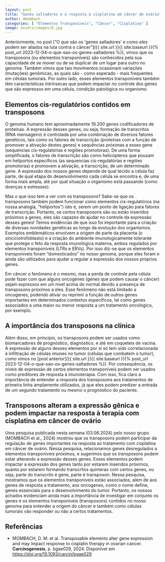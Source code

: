 ```yaml
---
layout: post
title: "Genes saltadores e a resposta à cisplatina em câncer de ovário"
author: dmombach
categories: [ "Elementos Transponíveis", "Câncer", "Cisplatina" ]
image: assets/images/8.jpg
---
```


Anteriormente, no post [“O que são os 'genes saltadores' e como eles podem
ser aliados na luta contra o câncer”]({{ site.url }}{{ site.baseurl }}{% post_url 2023-12-04-o-que-sao-os-genes-saltadores %}),
vimos que os transposons (ou elementos
transponíveis) são conhecidos pela sua capacidade de se mover ou de se
duplicar de um lugar para outro no genoma. Também vimos que tais movimentos
ocasionam variações (mutações) genômicas, as quais são - como esperado -
mais frequentes em células tumorais. Por outro lado, esses elementos
transponíveis também têm características intrínsecas que podem impactar no
controle dos genes que são expressos em uma célula, condição patológica ou
organismo.

## Elementos cis-regulatórios contidos em transposons

O genoma humano tem aproximadamente 19.200 genes codificadores de proteínas.
A expressão desses genes, ou seja, formação de transcritos (RNA mensageiro)
é controlada por uma combinação de diversos fatores genéticos, tais como os
fatores de transcrição (proteínas com a função de promover a ativação
destes genes) e sequências próximas a esses gene (sequencias
cis-regulatórias e regiões promotoras). De uma forma simplificada, o fatores
de transcrição são como helicópteros que pousam em heliportos específicos
(as sequencias cis-regulatórias e regiões promotoras) e promovem a
ativação, a transcrição, de um determinado gene. A expressão dos nossos
genes depende de qual tecido a célula faz parte, de qual etapa do
desenvolvimento cada célula se encontra  e, de uma forma mais ampla, até por
qual situação o organismo está passando (como doenças e estresses).

Mas o que isso tem a ver com os transposons? Sabe-se que os transposons também
podem funcionar como elementos cis-regulatórios (na nossa analogia,
"heliportos") isto é, serem um ponto de ligação para fatores de
transcrição. Portanto,  se certos transposons são ou estão inseridos
próximos a genes, eles são capazes de ajudar no controle da expressão desses
genes! Temos evidências de que isso foi importante para a criação de
diversas novidades genéticas ao longo da evolução dos organismos. Exemplos
emblemáticos envolvem a origem de parte da placenta (o sinciciotrofoblasto) e
a criação do ambiente imunologicamente tolerante que protege o feto da
resposta imunológica materna, ambos regulados por elementos transponíveis
(LTRs e ERVs). Por isso diz-se que os elementos transponíveis foram
“domesticados” no nosso genoma, porque eles foram e ainda são utilizados
para ajudar a regular a expressão dos nossos próprios genes.

Em câncer o fenômeno é o mesmo, mas a perda de controle pela célula pode
fazer com que alguns oncogenes (genes que podem causar o câncer) sejam
expressos em um nível acima do normal devido a presença de transposons
próximos a eles. Esse fenômeno não está limitado a oncogenes, podendo
ativar ou reprimir a função de outros genes importantes em determinados
contextos específicos, tal como genes associados a uma maior ou menor resposta
a um tratamento oncológico, por exemplo.

## A importância dos transposons na clínica

Além disso, em princípio, os transposons podem ser usados como biomarcadores
de prognóstico, diagnóstico, e até em coqueteis de vacina. A expressão de
alguns desses elementos por si só tem sido correlacionada à infiltração de
células imunes no tumor (células que combatem o tumor), como vimos no [post
anterior]({{ site.url }}{{ site.baseurl }}{% post_url 2023-12-04-o-que-sao-os-genes-saltadores %}).
Por consequência, os níveis de expressão de certos elementos
transponíveis podem ser usados como preditores de resposta à imunoterapia.
Com isso, fica claro a importância de entender a resposta dos transposons aos
tratamentos de primeira linha amplamente utilizados, já que eles podem
predizer a entrada de um segundo tratamento ou mesmo o prognóstico do paciente.

## Transposons alteram a expressão gênica e podem impactar na resposta à terapia com cisplatina em câncer de ovário

Uma pesquisa publicada nesta semana (03.06.2024) pelo nosso grupo (MOMBACH et
al., 2024) mostrou que os transposons podem participar da regulação de genes
importantes na resposta ao tratamento com cisplatina em câncer de ovário.
Nessa pesquisa, relacionamos genes desregulados a elementos transponíveis
próximos, e sugerimos que os transposons podem estar alterando a expressão
desses genes. Esses elementos podem impactar a expressão dos genes tanto por
estarem inseridos próximos, quanto por estarem formando transcritos quimeras
com certos genes, ou seja, parte do transcrito é gene, parte é transposon.
Nessa pesquisa, mostramos que os elementos transponíveis estão associados,
além de aos genes de resposta a tratamento, aos oncogenes, como o nome define,
 genes essenciais para o desenvolvimento do tumor. Portanto, os nossos achados
evidenciam ainda mais a importância de investigar em conjunto os genes e os
elementos transponíveis (transposons) contidos no nosso genoma para entender a
origem do câncer e também como células tumorais vão responder ou não a
certos tratamentos.

## Referências

- MOMBACH, D. M. et al. Transposable elements alter gene expression and may impact response to cisplatin therapy in ovarian cancer. **Carcinogenesis**, p. bgae029, 2024. Disponível em <https://doi.org/10.1093/carcin/bgae029>
